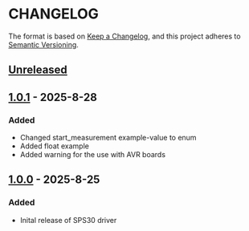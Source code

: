# CHANGELOG

The format is based on [Keep a Changelog](https://keepachangelog.com/en/1.0.0/),
and this project adheres to [Semantic Versioning](https://semver.org/spec/v2.0.0.html).

## [Unreleased] 

## [1.0.1] - 2025-8-28

### Added

- Changed start_measurement example-value to enum
- Added float example
- Added warning for the use with AVR boards
## [1.0.0] - 2025-8-25

### Added

- Inital release of SPS30 driver

[Unreleased]: https://github.com/Sensirion/arduino-i2c-sps30/compare/1.0.1...HEAD
[1.0.1]: https://github.com/Sensirion/arduino-i2c-sps30/compare/1.0.0...1.0.1
[1.0.0]: https://github.com/Sensirion/arduino-i2c-sps30/releases/tag/1.0.0